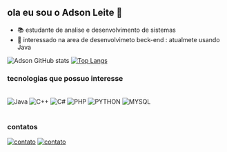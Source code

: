 ## ola eu sou o Adson Leite 👋
- 📚 estudante de analise e desenvolvimento de sistemas
- 🚀 interessado na area de desenvolvimeto beck-end : atualmete usando Java

![Adson GitHub stats](https://github-readme-stats.vercel.app/api?username=adson-fl&show_icons=true&theme=radical)
[![Top Langs](https://github-readme-stats.vercel.app/api/top-langs/?username=adson-fl&layout=compact)](https://github.com/anuraghazra/github-readme-stats)
### tecnologias que possuo interesse
<div style="display: inline_block"><br/>
<img align="center" alt="Java" src="https://img.shields.io/badge/Java-ED8B00?style=for-the-badge&logo=java&logoColor=white" />
<img align="center" alt="C++" src="https://img.shields.io/badge/C%2B%2B-00599C?style=for-the-badge&logo=c%2B%2B&logoColor=white" />
<img align="center" alt="C#" src="https://img.shields.io/badge/C%23-239120?style=for-the-badge&logo=c-sharp&logoColor=whit" />
<img align="center" alt="PHP" src="https://img.shields.io/badge/PHP-777BB4?style=for-the-badge&logo=php&logoColor=white" />
<img align="center" alt="PYTHON" src="https://img.shields.io/badge/Python-14354C?style=for-the-badge&logo=python&logoColor=white" />
<img align="center" alt="MYSQL" src="https://img.shields.io/badge/MySQL-00000F?style=for-the-badge&logo=mysql&logoColor=white" />
</div><br/>

### contatos

[![contato](https://img.shields.io/badge/Gmail-D14836?style=for-the-badge&logo=gmail&logoColor=white)](adsonferreira585@gmail.com)
[![contato](	https://img.shields.io/badge/LinkedIn-0077B5?style=for-the-badge&logo=linkedin&logoColor=white)](linkedin.com/in/adson-leite2301)



